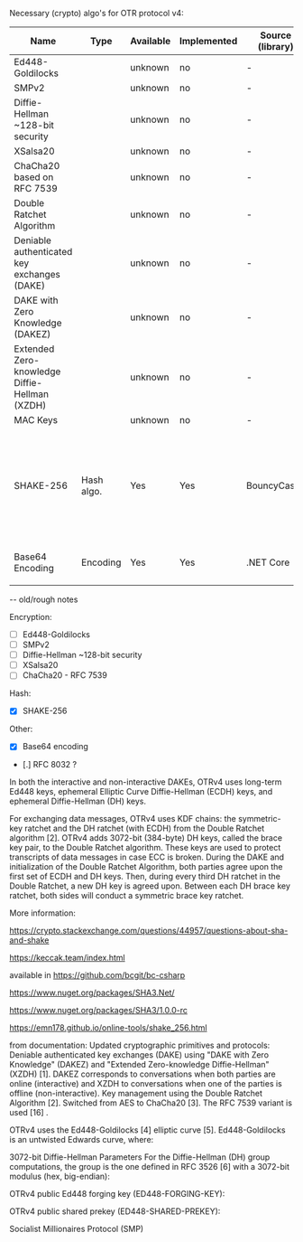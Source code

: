 Necessary (crypto) algo's for OTR protocol v4:

| Name | Type | Available | Implemented | Source (library) | Used for | |
|---|---|---|---|---|---|---|
| Ed448-Goldilocks                              |               | unknown | no | - | |
| SMPv2                                         |               | unknown | no | - | |
| Diffie-Hellman ~128-bit security              |               | unknown | no | - | |
| XSalsa20                                      |               | unknown | no | - | |
| ChaCha20 based on RFC 7539                    |               | unknown | no | - | |
| Double Ratchet Algorithm                      |               | unknown | no | - | Key management |
| Deniable authenticated key exchanges (DAKE)   |               | unknown | no | - | |
| DAKE with Zero Knowledge (DAKEZ)              |               | unknown | no | - | |
| Extended Zero-knowledge Diffie-Hellman (XZDH) |               | unknown | no | - | |
| MAC Keys                                      |               | unknown | no | - | |
| SHAKE-256                                     | Hash algo.    | Yes | Yes  | BouncyCastle  | to hash the symmetric key, to make a hash from the public key fingerprint, hash the 'r' from the ECDH algo.  |
| Base64 Encoding                               | Encoding      | Yes | Yes  | .NET Core | encoding OTRv4 messages |
||||||


-- old/rough notes


Encryption:
- [ ] Ed448-Goldilocks
- [ ] SMPv2
- [ ] Diffie-Hellman ~128-bit security
- [ ] XSalsa20
- [ ] ChaCha20 - RFC 7539 

Hash:
- [x] SHAKE-256

Other:
- [x] Base64 encoding
- [.] RFC 8032 ?

In both the interactive and non-interactive DAKEs, OTRv4 uses long-term Ed448 keys, ephemeral Elliptic Curve Diffie-Hellman (ECDH) keys, and ephemeral Diffie-Hellman (DH) keys.

For exchanging data messages, OTRv4 uses KDF chains: the symmetric-key ratchet and the DH ratchet (with ECDH) from the Double Ratchet algorithm [2]. OTRv4 adds 3072-bit (384-byte) DH keys, called the brace key pair, to the Double Ratchet algorithm. These keys are used to protect transcripts of data messages in case ECC is broken. During the DAKE and initialization of the Double Ratchet Algorithm, both parties agree upon the first set of ECDH and DH keys. Then, during every third DH ratchet in the Double Ratchet, a new DH key is agreed upon. Between each DH brace key ratchet, both sides will conduct a symmetric brace key ratchet.

More information:

https://crypto.stackexchange.com/questions/44957/questions-about-sha-and-shake

https://keccak.team/index.html

available in https://github.com/bcgit/bc-csharp

https://www.nuget.org/packages/SHA3.Net/

https://www.nuget.org/packages/SHA3/1.0.0-rc

https://emn178.github.io/online-tools/shake_256.html


from documentation:
Updated cryptographic primitives and protocols:
Deniable authenticated key exchanges (DAKE) using "DAKE with Zero Knowledge" (DAKEZ) and "Extended Zero-knowledge Diffie-Hellman" (XZDH) [1]. DAKEZ corresponds to conversations when both parties are online (interactive) and XZDH to conversations when one of the parties is offline (non-interactive).
Key management using the Double Ratchet Algorithm [2].
Switched from AES to ChaCha20 [3]. The RFC 7539 variant is used [16] .

OTRv4 uses the Ed448-Goldilocks [4] elliptic curve [5]. Ed448-Goldilocks is an untwisted Edwards curve, where:

3072-bit Diffie-Hellman Parameters
For the Diffie-Hellman (DH) group computations, the group is the one defined in RFC 3526 [6] with a 3072-bit modulus (hex, big-endian):

OTRv4 public Ed448 forging key (ED448-FORGING-KEY):

OTRv4 public shared prekey (ED448-SHARED-PREKEY):

Socialist Millionaires Protocol (SMP)
